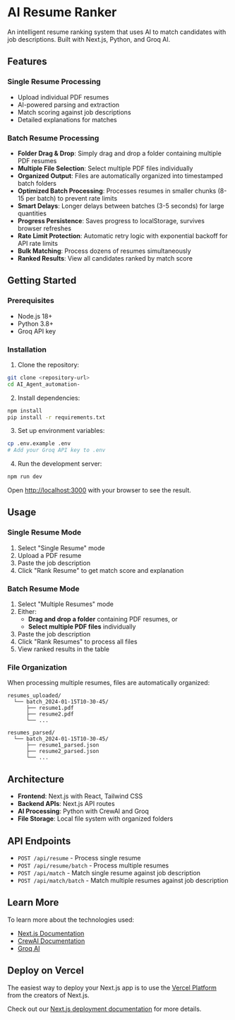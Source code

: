 # AI Resume Ranker

An intelligent resume ranking system that uses AI to match candidates with job descriptions. Built with Next.js, Python, and Groq AI.

## Features

### Single Resume Processing
- Upload individual PDF resumes
- AI-powered parsing and extraction
- Match scoring against job descriptions
- Detailed explanations for matches

### Batch Resume Processing
- **Folder Drag & Drop**: Simply drag and drop a folder containing multiple PDF resumes
- **Multiple File Selection**: Select multiple PDF files individually
- **Organized Output**: Files are automatically organized into timestamped batch folders
- **Optimized Batch Processing**: Processes resumes in smaller chunks (8-15 per batch) to prevent rate limits
- **Smart Delays**: Longer delays between batches (3-5 seconds) for large quantities
- **Progress Persistence**: Saves progress to localStorage, survives browser refreshes
- **Rate Limit Protection**: Automatic retry logic with exponential backoff for API rate limits
- **Bulk Matching**: Process dozens of resumes simultaneously
- **Ranked Results**: View all candidates ranked by match score

## Getting Started

### Prerequisites
- Node.js 18+ 
- Python 3.8+
- Groq API key

### Installation

1. Clone the repository:
```bash
git clone <repository-url>
cd AI_Agent_automation-
```

2. Install dependencies:
```bash
npm install
pip install -r requirements.txt
```

3. Set up environment variables:
```bash
cp .env.example .env
# Add your Groq API key to .env
```

4. Run the development server:
```bash
npm run dev
```

Open [http://localhost:3000](http://localhost:3000) with your browser to see the result.

## Usage

### Single Resume Mode
1. Select "Single Resume" mode
2. Upload a PDF resume
3. Paste the job description
4. Click "Rank Resume" to get match score and explanation

### Batch Resume Mode
1. Select "Multiple Resumes" mode
2. Either:
   - **Drag and drop a folder** containing PDF resumes, or
   - **Select multiple PDF files** individually
3. Paste the job description
4. Click "Rank Resumes" to process all files
5. View ranked results in the table

### File Organization
When processing multiple resumes, files are automatically organized:

```
resumes_uploaded/
  └── batch_2024-01-15T10-30-45/
      ├── resume1.pdf
      ├── resume2.pdf
      └── ...

resumes_parsed/
  └── batch_2024-01-15T10-30-45/
      ├── resume1_parsed.json
      ├── resume2_parsed.json
      └── ...
```

## Architecture

- **Frontend**: Next.js with React, Tailwind CSS
- **Backend APIs**: Next.js API routes
- **AI Processing**: Python with CrewAI and Groq
- **File Storage**: Local file system with organized folders

## API Endpoints

- `POST /api/resume` - Process single resume
- `POST /api/resume/batch` - Process multiple resumes
- `POST /api/match` - Match single resume against job description
- `POST /api/match/batch` - Match multiple resumes against job description

## Learn More

To learn more about the technologies used:

- [Next.js Documentation](https://nextjs.org/docs)
- [CrewAI Documentation](https://docs.crewai.com/)
- [Groq AI](https://groq.com/)

## Deploy on Vercel

The easiest way to deploy your Next.js app is to use the [Vercel Platform](https://vercel.com/new?utm_medium=default-template&filter=next.js&utm_source=create-next-app&utm_campaign=create-next-app-readme) from the creators of Next.js.

Check out our [Next.js deployment documentation](https://nextjs.org/docs/app/building-your-application/deploying) for more details.
